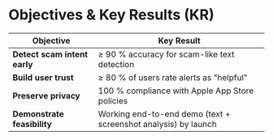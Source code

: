 # Objectives & Key Results (KR)

| Objective | Key Result |
|------------|------------|
| **Detect scam intent early** | ≥ 90 % accuracy for scam-like text detection |
| **Build user trust** | ≥ 80 % of users rate alerts as "helpful" |
| **Preserve privacy** | 100 % compliance with Apple App Store policies |
| **Demonstrate feasibility** | Working end-to-end demo (text + screenshot analysis) by launch |

